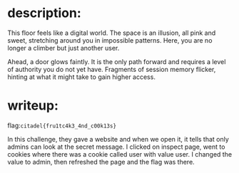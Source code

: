 # description:
This floor feels like a digital world. The space is an illusion, all pink and sweet, stretching around you in impossible patterns. Here, you are no longer a climber but just another user.

Ahead, a door glows faintly. It is the only path forward and requires a level of authority you do not yet have. Fragments of session memory flicker, hinting at what it might take to gain higher access.
# writeup:
flag:```citadel{fru1tc4k3_4nd_c00k13s}```

In this challenge, they gave a website and when we open it, it tells that only admins can look at the secret message. I clicked on inspect page, went to cookies where there was a cookie called user with value user. I changed the value to admin, then refreshed the page and the flag was there. 
